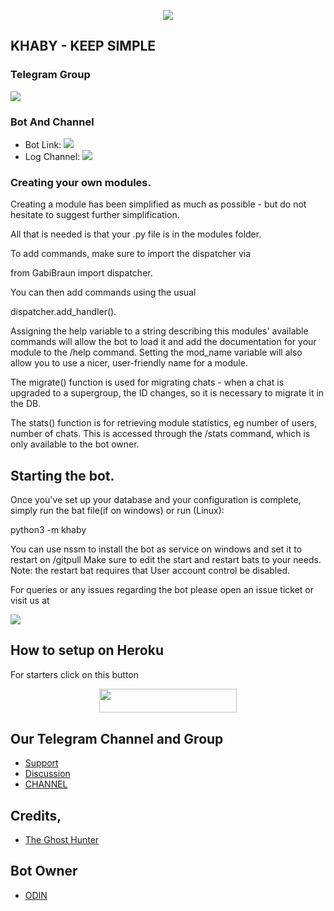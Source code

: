 <p align="center">
  <img src="https://telegra.ph/file/cafa957b326bd7847f0f8.jpg">
</p>

## KHABY - KEEP SIMPLE

### Telegram Group
<p align="left">
<a href="https://t.me/TVA_AGENCY" alt="Telegram!"> <img src="https://aleen42.github.io/badges/src/telegram.svg" /> </a>

### Bot And Channel 
* Bot Link:  <a href="http://t.me/KHABYROBOT" alt="Khaby"> <img src="https://img.shields.io/badge/%F0%9F%A4%96%20-Khaby-blue" /> </a>
* Log Channel: <a  href="https://t.me/khabylogs" alt="Bot Logs"> <img  src="https://img.shields.io/badge/%F0%9F%92%A1-Khaby%20Log%20Channel-9cf" /> </a>

### Creating your own modules.

Creating a module has been simplified as much as possible - but do not hesitate to suggest further simplification.

All that is needed is that your .py file is in the modules folder.

To add commands, make sure to import the dispatcher via

from GabiBraun  import dispatcher.

You can then add commands using the usual

dispatcher.add_handler().

Assigning the help variable to a string describing this modules' available
commands will allow the bot to load it and add the documentation for
your module to the /help command. Setting the mod_name variable will also allow you to use a nicer, user-friendly name for a module.

The migrate() function is used for migrating chats - when a chat is upgraded to a supergroup, the ID changes, so 
it is necessary to migrate it in the DB.

The stats() function is for retrieving module statistics, eg number of users, number of chats. This is accessed 
through the /stats command, which is only available to the bot owner.

## Starting the bot.

Once you've set up your database and your configuration is complete, simply run the bat file(if on windows) or run (Linux):

python3 -m khaby

You can use nssm to install the bot as service on windows and set it to restart on /gitpull 
Make sure to edit the start and restart bats to your needs. 
Note: the restart bat requires that User account control be disabled.

For queries or any issues regarding the bot please open an issue ticket or visit us at <p align="left">
<a href="https://t.me/TVA_AGENCY" alt="Telegram!"> <img src="https://aleen42.github.io/badges/src/telegram.svg" /> </a>

## How to setup on Heroku 
For starters click on this button 

<p align="center"><a href="https://heroku.com/deploy?template=https://github.com/FIREEEBOT/Khaby"> <img src="https://img.shields.io/badge/Deploy%20To%20Heroku-black?style=for-the-badge&logo=heroku" width="220" height="38.45"/></a></p>


## Our Telegram Channel and Group

* [Support](https://telegram.dog/TVA_AGENCY)
* [Discussion](https://telegram.dog/TVA_AGENCY)
* [CHANNEL](https://telegram.dog/TVANETWORK)

## Credits,  
*   [The Ghost Hunter](https://t.me/the_,)

## Bot Owner
*  [ODIN](https://t.me/ODINSYSTEM)
